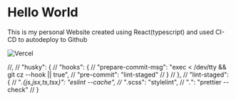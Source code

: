 # Hello World
This is my personal Website created using React(typescript) and used CI-CD to autodeploy to Github

![Vercel](https://webbie-git-master-blueshirtdeveloper.vercel.app/?app=webbie&style=for-the-badge)


  //,
  // "husky": {
  //   "hooks": {
  //     "prepare-commit-msg": "exec < /dev/tty && git cz --hook || true",
  //     "pre-commit": "lint-staged"
  //   }
  // },
  // "lint-staged": {
  //   "*.{js,jsx,ts,tsx}": "eslint --cache",
  //   "*.scss": "stylelint",
  //   "*.*": "prettier --check"
  // }
